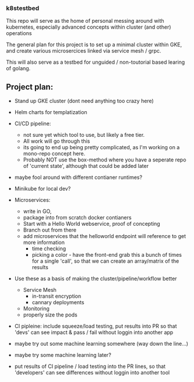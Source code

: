 ### k8stestbed

This repo will serve as the home of personal messing around with kubernetes, especially advanced concepts within cluster (and other) operations

The general plan for this project is to set up a minimal cluster within GKE, and create various microsercices linked via service mesh / grpc. 

This will also serve as a testbed for unguided / non-toutorial based learing of golang. 


## Project plan:
* Stand up GKE cluster (dont need anything too crazy here)
* Helm charts for templatization
* CI/CD pipeline: 
    * not sure yet which tool to use, but likely a free tier. 
    * All work will go through this
    * its going to end up being pretty complicated, as I'm working on a mono-repo concept here.
    * Probably NOT use the box-method where you have a seperate repo of 'current state', although that could be added later
* maybe fool around with different contianer runtimes?
* Minikube for local dev?
* Microservices:
    * write in GO, 
    * package into from scratch docker contianers
    * Start with a Hello World webservice, proof of concepting
    * Branch out from there
    * add microservices that the helloworld endpoint will reference to get more information
        * time checking
        * picking a color - have the front-end grab this a bunch of times for a single 'call', so that we can create an array/matrix of the results
* Use these as a basis of making the cluster/pipeline/workflow better
    * Service Mesh
        * in-transit encryption
        * cannary deployments
    * Monitoring
    * properly size the pods


* CI pipleine: include squeeze/load testing, put results into PR so that 'devs' can see impact & pass / fail without loggin into another app
*  maybe try out some machine learning somewhere (way down the line...)
        

* maybe try some machine learning later?
* put results of CI pipeline / load testing into the PR lines, so that 'developers' can see differences without loggin into another tool